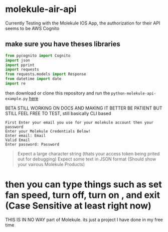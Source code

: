 # molekule-air-api
Currently Testing with the Molekule IOS App, the authorization for their API seems to be AWS Cognito

## make sure you have theses libraries 

```python
from pycognito import Cognito
import json
import pprint
import requests
from requests.models import Response
from datetime import date
import re
```
then download or clone this repository and run the `python-molekule-api-example.py` [here](./python-molekule-api-example.py)


BETA STILL WORKING ON DOCS AND MAKING IT BETTER BE PATIENT BUT STILL FEEL FREE TO TEST, still basically CLI based

```shell
First Enter your email you use for your molekule account then your password 
Enter your Molekule Credentials Below!
Enter email: Email
Valid Email
Enter password: Password
```
> Expect a large character string (thats your access token being prited out for debugging)
> Expect some text in JSON format (Should show your vairous Molekule Products)
# then you can type things such as set fan speed, turn off, turn on , and exit (Case Sensitive at least right now)


THIS IS IN NO WAY part of Molekule. its just a project I have done in my free time
